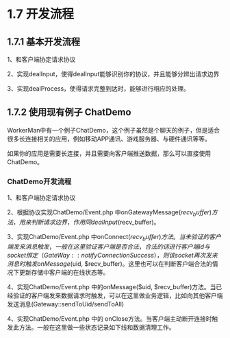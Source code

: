 # 1.7 开发流程


## 1.7.1 基本开发流程

1、和客户端协定请求协议

2、实现dealInput，使得dealInput能够识别你的协议，并且能够分辨出请求边界

3、实现dealProcess，使得请求完整到达时，能够进行相应的处理。


## 1.7.2 使用现有例子 ChatDemo

WorkerMan中有一个例子ChatDemo，这个例子虽然是个聊天的例子，但是适合很多长连接相关的应用，例如移动APP通讯、游戏服务器、与硬件通讯等等。

如果你的应用是需要长连接，并且需要向客户端推送数据，那么可以直接使用ChatDemo。

### ChatDemo开发流程

1、和客户端协定请求协议

2、根据协议实现ChatDemo/Event.php 中onGatewayMessage($recv_buffer)方法，用来判断请求边界，作用同dealInput($recv_buffer)。

3、实现ChatDemo/Event.php 中onConnect($recv_buffer)方法。当未验证的客户端发来消息触发，一般在这里验证客户端是否合法，合法的话进行客户端id与socket绑定（GateWay::notifyConnectionSuccess），则该socket再次发来消息时触发onMessage($uid, $recv_buffer)。这里也可以在判断客户端合法的情况下更新存储中客户端的在线状态等。


4、实现ChatDemo/Event.php 中的onMessage($uid, $recv_buffer)方法。当已经验证的客户端发来数据请求时触发，可以在这里做业务逻辑，比如向其他客户端发送消息(Gateway::sendToUid/sendToAll)


4、实现ChatDemo/Event.php 中的 onClose方法。当客户端主动断开连接时触发此方法。一般在这里做一些状态记录如下线和数据清理工作。
